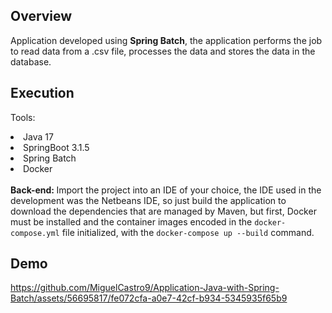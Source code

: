 ## Overview

Application developed using <strong>Spring Batch</strong>, the application performs the job to read data from a .csv file, processes the data and stores the data in the database.

## Execution

Tools:
<li> Java 17 </li>
<li> SpringBoot 3.1.5 </li>
<li> Spring Batch </li>
<li> Docker </li>
<br>
<strong>Back-end: </strong>
Import the project into an IDE of your choice, the IDE used in the development was the Netbeans IDE, 
so just build the application to download the dependencies that are managed by Maven, but first, 
Docker must be installed and the container images encoded in the <code>docker-compose.yml</code> file initialized, with the <code>docker-compose up --build</code> command.

## Demo

https://github.com/MiguelCastro9/Application-Java-with-Spring-Batch/assets/56695817/fe072cfa-a0e7-42cf-b934-5345935f65b9

